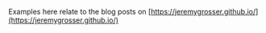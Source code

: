 Examples here relate to the blog posts on [https://jeremygrosser.github.io/](https://jeremygrosser.github.io/)
